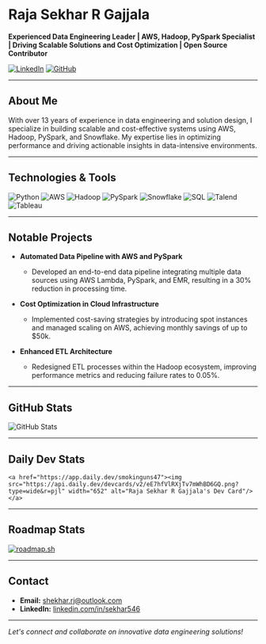 # Raja Sekhar R Gajjala

**Experienced Data Engineering Leader | AWS, Hadoop, PySpark Specialist | Driving Scalable Solutions and Cost Optimization | Open Source Contributor**

[![LinkedIn](https://img.shields.io/badge/LinkedIn-Profile-blue)](https://www.linkedin.com/in/sekhar546/)
[![GitHub](https://img.shields.io/badge/GitHub-Profile-lightgrey)](https://github.com/sekhar546)

---

## About Me

With over 13 years of experience in data engineering and solution design, I specialize in building scalable and cost-effective systems using AWS, Hadoop, PySpark, and Snowflake. My expertise lies in optimizing performance and driving actionable insights in data-intensive environments.

---

## Technologies & Tools

![Python](https://img.shields.io/badge/-Python-3776AB?logo=python&logoColor=white)
![AWS](https://img.shields.io/badge/-AWS-232F3E?logo=amazon-aws&logoColor=white)
![Hadoop](https://img.shields.io/badge/-Hadoop-66CCFF?logo=apache-hadoop&logoColor=black)
![PySpark](https://img.shields.io/badge/-PySpark-E25A1C?logo=apache-spark&logoColor=white)
![Snowflake](https://img.shields.io/badge/-Snowflake-29B5E8?logo=snowflake&logoColor=white)
![SQL](https://img.shields.io/badge/-SQL-4479A1?logo=postgresql&logoColor=white)
![Talend](https://img.shields.io/badge/-Talend-FF6D70?logo=talend&logoColor=white)
![Tableau](https://img.shields.io/badge/-Tableau-E97627?logo=tableau&logoColor=white)

---

## Notable Projects

- **Automated Data Pipeline with AWS and PySpark**
  - Developed an end-to-end data pipeline integrating multiple data sources using AWS Lambda, PySpark, and EMR, resulting in a 30% reduction in processing time.

- **Cost Optimization in Cloud Infrastructure**
  - Implemented cost-saving strategies by introducing spot instances and managed scaling on AWS, achieving monthly savings of up to $50k.

- **Enhanced ETL Architecture**
  - Redesigned ETL processes within the Hadoop ecosystem, improving performance metrics and reducing failure rates to 0.05%.

---

## GitHub Stats

![GitHub Stats](https://github-readme-stats.vercel.app/api?username=sekhar546&show_icons=true&theme=default)

---

## Daily Dev Stats

```
<a href="https://app.daily.dev/smokinguns47"><img src="https://api.daily.dev/devcards/v2/eE7hfVlRXjTv7mWhBD6GQ.png?type=wide&r=pjl" width="652" alt="Raja Sekhar R Gajjala's Dev Card"/></a>
```

---

## Roadmap Stats

[![roadmap.sh](https://roadmap.sh/card/wide/678d85c598c00f7117529a84?variant=dark)](https://roadmap.sh)

---

## Contact

- **Email:** [shekhar.rj@outlook.com](mailto:shekhar.rj@outlook.com)
- **LinkedIn:** [linkedin.com/in/sekhar546](https://www.linkedin.com/in/sekhar546/)

---

*Let's connect and collaborate on innovative data engineering solutions!*
